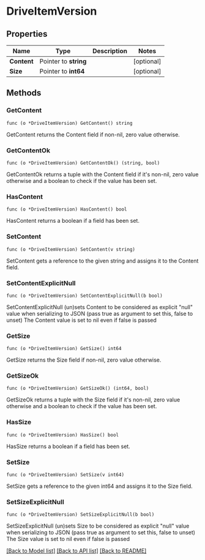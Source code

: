 # DriveItemVersion

## Properties

Name | Type | Description | Notes
------------ | ------------- | ------------- | -------------
**Content** | Pointer to **string** |  | [optional] 
**Size** | Pointer to **int64** |  | [optional] 

## Methods

### GetContent

`func (o *DriveItemVersion) GetContent() string`

GetContent returns the Content field if non-nil, zero value otherwise.

### GetContentOk

`func (o *DriveItemVersion) GetContentOk() (string, bool)`

GetContentOk returns a tuple with the Content field if it's non-nil, zero value otherwise
and a boolean to check if the value has been set.

### HasContent

`func (o *DriveItemVersion) HasContent() bool`

HasContent returns a boolean if a field has been set.

### SetContent

`func (o *DriveItemVersion) SetContent(v string)`

SetContent gets a reference to the given string and assigns it to the Content field.

### SetContentExplicitNull

`func (o *DriveItemVersion) SetContentExplicitNull(b bool)`

SetContentExplicitNull (un)sets Content to be considered as explicit "null" value
when serializing to JSON (pass true as argument to set this, false to unset)
The Content value is set to nil even if false is passed
### GetSize

`func (o *DriveItemVersion) GetSize() int64`

GetSize returns the Size field if non-nil, zero value otherwise.

### GetSizeOk

`func (o *DriveItemVersion) GetSizeOk() (int64, bool)`

GetSizeOk returns a tuple with the Size field if it's non-nil, zero value otherwise
and a boolean to check if the value has been set.

### HasSize

`func (o *DriveItemVersion) HasSize() bool`

HasSize returns a boolean if a field has been set.

### SetSize

`func (o *DriveItemVersion) SetSize(v int64)`

SetSize gets a reference to the given int64 and assigns it to the Size field.

### SetSizeExplicitNull

`func (o *DriveItemVersion) SetSizeExplicitNull(b bool)`

SetSizeExplicitNull (un)sets Size to be considered as explicit "null" value
when serializing to JSON (pass true as argument to set this, false to unset)
The Size value is set to nil even if false is passed

[[Back to Model list]](../README.md#documentation-for-models) [[Back to API list]](../README.md#documentation-for-api-endpoints) [[Back to README]](../README.md)



